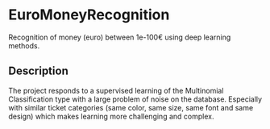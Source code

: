 # EuroMoneyRecognition
Recognition of money (euro) between 1e-100€ using deep learning methods.
## Description
The project responds to a supervised learning of the Multinomial Classification type with a large problem of noise on the database. Especially with similar ticket categories (same color, same size, same font and same design) which makes learning more challenging and complex.
